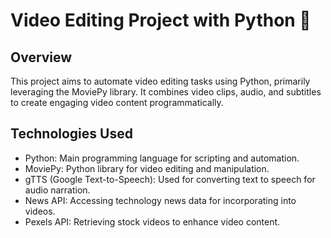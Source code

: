 # Video Editing Project with Python 🎥

## Overview
This project aims to automate video editing tasks using Python, primarily leveraging the MoviePy library. It combines video clips, audio, and subtitles to create engaging video content programmatically.

## Technologies Used
- Python: Main programming language for scripting and automation.
- MoviePy: Python library for video editing and manipulation.
- gTTS (Google Text-to-Speech): Used for converting text to speech for audio narration.
- News API: Accessing technology news data for incorporating into videos.
- Pexels API: Retrieving stock videos to enhance video content.